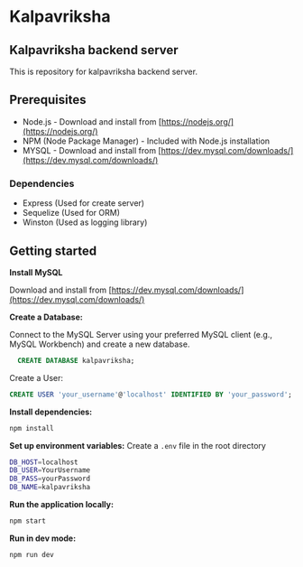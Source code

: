 # Kalpavriksha

## Kalpavriksha backend server

This is repository for kalpavriksha backend server.

 ## Prerequisites

 - Node.js -  Download and install from [https://nodejs.org/](https://nodejs.org/)
 - NPM (Node Package Manager) - Included with Node.js installation
 - MYSQL - Download and install from [https://dev.mysql.com/downloads/](https://dev.mysql.com/downloads/)
 
 ### Dependencies
 - Express (Used for create server)
 - Sequelize (Used for ORM)
 - Winston (Used as logging library)

## Getting started

 **Install MySQL**

  Download and install from [https://dev.mysql.com/downloads/](https://dev.mysql.com/downloads/)

  **Create a Database:**

  Connect to the MySQL Server using your preferred MySQL client (e.g., MySQL Workbench) and create a new database.
```sql
  CREATE DATABASE kalpavriksha;
```
Create a User:

  ```sql
  CREATE USER 'your_username'@'localhost' IDENTIFIED BY 'your_password';
  ```
 **Install dependencies:**
  ```bash
  npm install
   ````

**Set up environment variables:**
Create a `.env` file in the root directory
```bash
DB_HOST=localhost
DB_USER=YourUsername
DB_PASS=yourPassword
DB_NAME=kalpavriksha
 ```

**Run the application locally:**
```bash
npm start
 ```
**Run in dev mode:**
```bash
npm run dev
```


